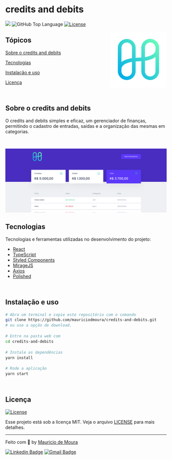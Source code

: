 # credits and debits

<p>
  <img src="https://img.shields.io/badge/made_by-mauriciodmoura-blue">
  <img alt="GitHub Top Language" src="https://img.shields.io/github/languages/top/mauriciodmoura/credits-and-debits">
  <a href="https://opensource.org/licenses/MIT">
    <img alt="License" src="https://img.shields.io/badge/license-MIT-blue">
  </a>
  
</p>

<img align="right" src="src/assets/logo.svg" width="35%" alt="logo">

## Tópicos 

[Sobre o credits and debits](#sobre-o-credits-and-debits)

[Tecnologias](#tecnologias)

[Instalação e uso](#instalação-e-uso)

[Licença](#licença)

<br>

## Sobre o credits and debits

O credits and debits simples e eficaz, um gerenciador de finanças, permitindo o cadastro de entradas, saídas e a organização das mesmas em categorias.

<br>

<p align="center">
  <img src="./src/assets/cover.png" alt="Página inicial">
</p>

## Tecnologias

Tecnologias e ferramentas utilizadas no desenvolvimento do projeto:

- [React](https://reactjs.org/)
- [TypeScript](https://www.typescriptlang.org/)
- [Styled Components](https://styled-components.com/)
- [MirageJS](https://miragejs.com/)
- [Axios](https://github.com/axios/axios)
- [Polished](https://polished.js.org/)

<br>

## Instalação e uso

```bash
# Abra um terminal e copie este repositório com o comando
git clone https://github.com/mauriciodmoura/credits-and-debits.git
# ou use a opção de download.

# Entre na pasta web com 
cd credits-and-debits

# Instale as dependências
yarn install

# Rode a aplicação
yarn start
```

<br>


## Licença
<a href="https://opensource.org/licenses/MIT">
  <img alt="License" src="https://img.shields.io/badge/license-MIT-blue">
</a>

<br>

Esse projeto está sob a licença MIT. Veja o arquivo [LICENSE](/LICENSE) para mais detalhes.

---

Feito com :blue_heart: by [Mauricio de Moura](https://github.com/mauriciodmoura)

[![Linkedin Badge](https://img.shields.io/badge/Mauricio%20de%20Moura-%230A66C2?logo=LinkedIn&logoColor=white&link=https%3A%2F%2Fwww.linkedin.com%2Fin%2Fmauriciomdemoura%2F)](https://www.linkedin.com/in/mauriciomdemoura/) 
[![Gmail Badge](https://img.shields.io/badge/Mauricio%20de%20Moura-%23EA4335?logo=gmail&logoColor=white&link=mailto%3Amauriciomdemoura%40gmail.com)](mailto:mauriciomdemoura@gmail.com)
